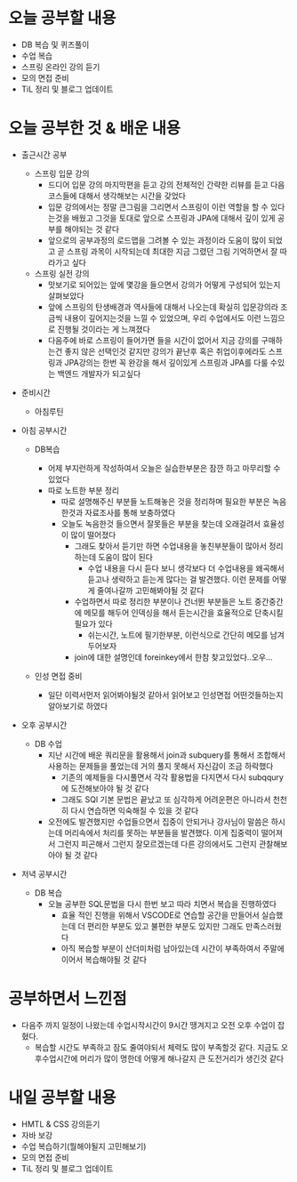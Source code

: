 # 오늘 공부할 내용

- DB 복습 및 퀴즈풀이
- 수업 복습
- 스프링 온라인 강의 듣기
- 모의 면접 준비
- TiL 정리 및 블로그 업데이트

# 오늘 공부한 것 & 배운 내용

- 출근시간 공부
  - 스프링 입문 강의
    - 드디어 입문 강의 마지막편을 듣고 강의 전체적인 간략한 리뷰를 듣고 다음 코스들에 대해서 생각해보는 시간을 갖었다
    - 입문 강의에서는 정말 큰그림을 그리면서 스프링이 이런 역할을 할 수 있다는것을 배웠고 그것을 토대로 앞으로 스프링과 JPA에 대해서 깊이 있게 공부를 해야되는 것 같다
    - 앞으로의 공부과정의 로드맵을 그려볼 수 있는 과정이라 도움이 많이 되었고 곧 스프링 과목이 시작되는데 최대한 지금 그렸던 그림 기억하면서 잘 따라가고 싶다
  - 스프링 실전 강의
    - 맛보기로 되어있는 앞에 몇강을 들으면서 강의가 어떻게 구성되어 있는지 살펴보았다
    - 앞에 스프링의 탄생배경과 역사들에 대해서 나오는데 확실히 입문강의라 조금씩 내용이 깊어지는것을 느낄 수 있었으며, 우리 수업에서도 이런 느낌으로 진행될 것이라는 게 느껴졌다
    - 다음주에 바로 스프링이 들어가면 들을 시간이 없어서 지금 강의를 구매하는건 좋지 않은 선택인것 같지만 강의가 끝난후 혹은 취업이후에라도 스프링과 JPA강의는 한번 꼭 완강을 해서 깊이있게 스프링과 JPA를 다룰 수있는 백엔드 개발자가 되고싶다
- 준비시간
  
  - 아침루틴
- 아침 공부시간
  - DB복습

    - 어제 부지런하게 작성하여서 오늘은 실습한부분은 잠깐 하고 마무리할 수 있었다
    - 따로 노트한 부분 정리
      - 따로 설명해주신 부분들 노트해놓은 것을 정리하며 필요한 부분은 녹음한것과 자료조사를 통해 보충하였다
      - 오늘도 녹음한것 들으면서 잘못들은 부분을 찾는데 오래걸려서 효율성이 많이 떨어졌다
        - 그래도 찾아서 듣기만 하면 수업내용을 놓친부분들이 많아서 정리하는데 도움이 많이 된다
          - 수업 내용을 다시 듣다 보니 생각보다 더 수업내용을 왜곡해서 듣고나 생략하고 듣는게 많다는 걸 발견했다. 이런 문제를 어떻게 줄여나갈까 고민해봐야될 것 같다
        - 수업하면서 따로 정리한 부분이나 건너뛴 부분들은 노트 중간중간에 메모를 해두어 인덱싱을 해서 듣는시간을 효율적으로 단축시킬 필요가 있다
          - 쉬는시간, 노트에 필기한부분, 이런식으로 간단히 메모를 남겨두어보자 
        - join에 대한 설명인데 foreinkey에서 한참 찾고있었다..오우... 

  - 인성 면접 중비

    - 일단 이력서먼저 읽어봐야될것 같아서 읽어보고 인성면접 어떤것들하는지 알아보기로 하였다

- 오후 공부시간
  - DB 수업
    - 지난 시간에 배운 쿼리문을 활용해서 join과 subquery를 통해서 조합해서 사용하는 문제들을 풀었는데 거의 풀지 못해서 자신감이 조금 하락했다
      - 기존의 예제들을 다시풀면서 각각 활용법을 다지면서 다시 subqqury에 도전해보아야 될 것 같다
      - 그래도  SQl 기본 문법은 끝났고 또 심각하게 어려운편은 아니라서 천천히 다시 연습하면 익숙해질 수 있을 것 같다
    - 오전에도 발견했지만 수업들으면서 집중이 안되거나 강사님이 말씀은 하시는데 머리속에서 처리를 못하는 부분들을 발견했다. 이게 집중력이 떨어져서 그런지 피곤해서 그런지 잘모르겠는데 다른 강의에서도 그런지 관찰해보아야 될 것 같다
- 저녁 공부시간
  - DB 복습
    - 오늘 공부한 SQL문법을 다시 한번 보고 따라 치면서 복습을 진행하였다
      - 효율 적인 진행을 위해서 VSCODE로 연습할 공간을 만들어서 실습했는데 더 편리한 부분도 있고 불편한 부분도 있지만 그래도 만족스러웠다
      - 아직 복습할 부분이 산더미처럼 남아있는데 시간이 부족하여서 주말에 이어서 복습해야될 것 같다

# 공부하면서 느낀점

- 다음주 까지 일정이 나왔는데 수업시작시간이 9시간 땡겨지고 오전 오후 수업이 잡혔다.
  - 복습할 시간도 부족하고 잠도 줄여야되서 체력도 많이 부족할것 같다. 지금도 오후수업시간에 머리가 많이 멍한데 어떻게 해나갈지 큰 도전거리가 생긴것 같다

# 내일 공부할 내용

- HMTL & CSS 강의듣기
- 자바 보강
- 수업 복습하기(뭘해야될지 고민해보기)
- 모의 면접 준비
- TiL 정리 및 블로그 업데이트




